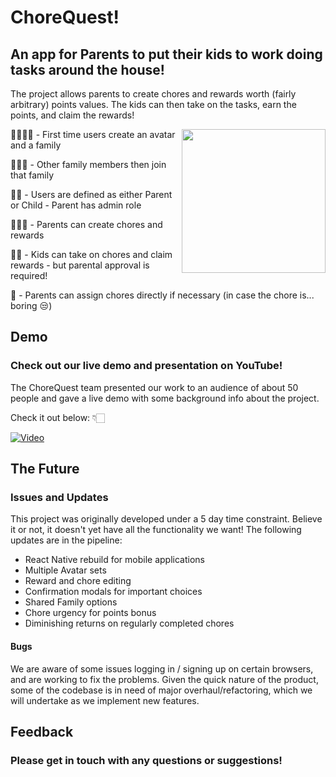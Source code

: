 # ChoreQuest!
## An app for Parents to put their kids to work doing tasks around the house!

The project allows parents to create chores and rewards worth (fairly arbitrary) points values. The kids can then take on the tasks, earn the points, and claim the rewards! 

<img align='right' src="https://repository-images.githubusercontent.com/731943264/c704739b-2021-4850-bb42-098a7abdef70" width="230">

👨‍👩‍👧‍👦 - First time users create an avatar and a family

🙆🏻‍♀️ - Other family members then join that family

👩‍👦 - Users are defined as either Parent or Child - Parent has admin role

🙎🏻‍♂️ - Parents can create chores and rewards

🧒🏻 - Kids can take on chores and claim rewards - but parental approval is required!

💏 - Parents can assign chores directly if necessary (in case the chore is... boring 😒)

## Demo

### Check out our live demo and presentation on YouTube!

The ChoreQuest team presented our work to an audience of about 50 people and gave a live demo with some background info about the project.

Check it out below: 👇🏻


[![Video](https://img.youtube.com/vi/C__oGHLLBVA/maxresdefault.jpg)](https://www.youtube.com/watch?v=C__oGHLLBVA)

## The Future
### Issues and Updates

This project was originally developed under a 5 day time constraint. Believe it or not, it doesn't yet have all the functionality we want! The following updates are in the pipeline:

* React Native rebuild for mobile applications
* Multiple Avatar sets
* Reward and chore editing
* Confirmation modals for important choices
* Shared Family options
* Chore urgency for points bonus
* Diminishing returns on regularly completed chores

#### Bugs

We are aware of some issues logging in / signing up on certain browsers, and are working to fix the problems.
Given the quick nature of the product, some of the codebase is in need of major overhaul/refactoring, which we will undertake as we implement new features.

## Feedback
### Please get in touch with any questions or suggestions!
